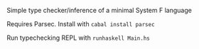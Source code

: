 Simple type checker/inference of a minimal System F language

Requires Parsec. Install with `cabal install parsec`

Run typechecking REPL with `runhaskell Main.hs`
